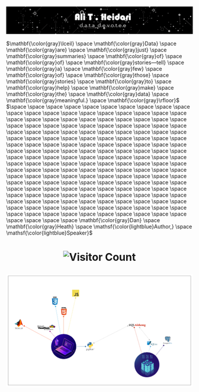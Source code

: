 <p align=center>
  
![](https://github.com/theidari/theidari/blob/main/site%20backgroundwe.gif)
  
</p>

$\mathbf{\color{gray}\lceil} \space \mathbf{\color{gray}Data} \space \mathbf{\color{gray}are} \space \mathbf{\color{gray}just} \space \mathbf{\color{gray}summaries} \space \mathbf{\color{gray}of} \space \mathbf{\color{gray}of} \space \mathbf{\color{gray}stories—tell} \space \mathbf{\color{gray}a} \space \mathbf{\color{gray}few} \space \mathbf{\color{gray}of} \space \mathbf{\color{gray}those} \space \mathbf{\color{gray}stories} \space \mathbf{\color{gray}to} \space \mathbf{\color{gray}help} \space \mathbf{\color{gray}make} \space \mathbf{\color{gray}the} \space \mathbf{\color{gray}data} \space \mathbf{\color{gray}meaningful.} \space \mathbf{\color{gray}\rfloor}$
$\space \space \space \space \space \space \space \space \space \space \space \space \space \space \space \space \space \space \space \space \space \space \space \space \space \space \space \space \space \space \space \space \space \space \space \space \space \space \space \space \space \space \space \space \space \space \space \space \space \space \space \space \space \space \space \space \space \space \space \space \space \space \space \space \space \space \space \space \space \space \space \space \space \space \space \space \space \space \space \space \space \space \space \space \space \space \space \space \space \space \space \space \space \space \space \space \space \space \space \space \space \space \space \space \space \space \space \space \space \space \space \space \space \space \space \space \space \space \space \space \space \space \space \space \space \space \space \space \space \space \space \space \space \space \space \space \space \space \space \space \space \space \space \space \space \space \space \space \space \space \space \space \space \space \space \space \space \space \space \space \space \space \space \space \space \space \space \space \space \space \space \space \space \space \space \space \space \space \space \space \space \space \space \space \mathbf{\color{gray}Dan} \space \mathbf{\color{gray}Heath} \space \mathsf{\color{lightblue}Author,} \space \mathsf{\color{lightblue}Speaker}$

 



<h1 align=center>
  
![Visitor Count](https://profile-counter.glitch.me/theidari/count.svg)

</h1> 


<p align="left">
<img src="https://github.com/theidari/theidari/blob/main/programming1.png" width="1500">
</p>

